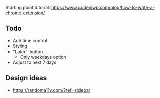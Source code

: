 Starting point tutorial: https://www.codeinwp.com/blog/how-to-write-a-chrome-extension/

## Todo

- Add time control
- Styling
- "Later"-button
	- Only weekdays option
- Adjust to next 7 days


## Design ideas
- https://randoma11y.com/?ref=sidebar
